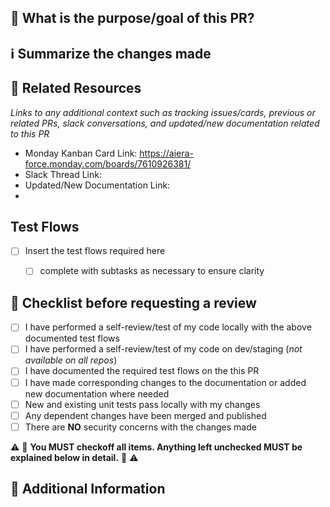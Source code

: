 ## 🎯 What is the purpose/goal of this PR?






## ℹ️ Summarize the changes made






## 📌 Related Resources

_Links to any additional context such as tracking issues/cards, previous or related PRs, slack conversations,
and updated/new documentation related to this PR_

* Monday Kanban Card Link: <https://aiera-force.monday.com/boards/7610926381/>
* Slack Thread Link:
* Updated/New Documentation Link:
* 

## Test Flows

- [ ] Insert the test flows required here
  - [ ] complete with subtasks as necessary to ensure clarity


## 🚀 Checklist before requesting a review

- [ ] I have performed a self-review/test of my code locally with the above documented test flows
- [ ] I have performed a self-review/test of my code on dev/staging (_not available on all repos_)
- [ ] I have documented the required test flows on the this PR
- [ ] I have made corresponding changes to the documentation or added new documentation where needed
- [ ] New and existing unit tests pass locally with my changes
- [ ] Any dependent changes have been merged and published
- [ ] There are **NO** security concerns with the changes made

⚠️ 🛑 **You MUST checkoff all items. Anything left unchecked MUST be explained below in detail.** 🛑 ⚠️


## 🔭 Additional Information



